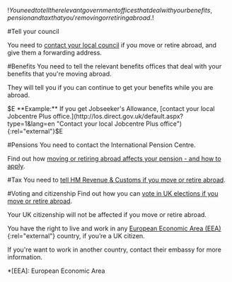 $!You need to tell the relevant government offices that deal with your benefits, pension and tax that you're moving or retiring abroad.$! 

#Tell your council

You need to [contact your local council](http://local.direct.gov.uk/LDGRedirect/Start.do?mode=1 "Find your local council") if you move or retire abroad, and give them a forwarding address.

#Benefits
You need to tell the relevant benefits offices that deal with your benefits that you're moving abroad. 

They will tell you if you can continue to get your benefits while you are abroad.

$E **Example:** If you get Jobseeker's Allowance, [contact your local Jobcentre Plus office.](http://los.direct.gov.uk/default.aspx?type=1&lang=en "Contact your local Jobcentre Plus office"){:rel="external"}$E

#Pensions
You need to contact the International Pension Centre.

Find out how [moving or retiring abroad affects your pension - and how to apply](/state-pension-if-you-retire-abroad "State Pension if you retire abroad").

#Tax
You need to [tell HM Revenue & Customs if you move or retire abroad](/tax-right-retire-abroad-return-to-uk "Get your tax right if you retire abroad or return to the UK").

#Voting and citizenship
Find out how you can [vote in UK elections if you move or retire abroad](/voting-in-uk/postal-voting "Voting in the UK: Postal voting").

Your UK citizenship will not be affected if you move or retire abroad. 

You have the right to live and work in any [European Economic Area (EEA)](http://www.dwp.gov.uk/international/social-security-agreements/list-of-countries/ "European Economic Area countries: Department for Work and Pensions website"){:rel="external"} country, if you’re a UK citizen.

If you're want to work in another country, contact their embassy for more information.

*[EEA]: European Economic Area
